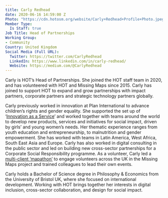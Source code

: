 ```yaml
---
title: Carly Redhead
date: 2020-06-16 14:59:00 Z
Photo: "https://cdn.hotosm.org/website/Carly+Redhead+Profile+Photo.jpeg"
Member Type:
  Is Staff: true
Job Title: Head of Partnerships
Working Group:
- Community
Country: United Kingdom
Social Media (Full URL):
  Twitter: https://twitter.com/CarlyRedhead
  LinkedIn: https://www.linkedin.com/in/carly-redhead/
  Website: https://medium.com/@CarlyRedhead
---
```


Carly is HOT’s Head of Partnerships. She joined the HOT staff team in 2020, and has volunteered with HOT and Missing Maps since 2015. Carly has joined to support HOT to expand and grow partnerships with impact partners, corporate partners and strategic technology partners globally. 

Carly previously worked in innovation at Plan International to advance children’s rights and gender equality. She supported the set up of ‘[Innovation as a Service](https://medium.com/innovationhub-planinternational/setting-up-innovation-as-a-service-within-a-large-international-ngo-153637b0d7c9)’ and worked together with teams around the world to develop new products, services and initiatives for social impact, driven by girls’ and young women’s needs. Her thematic experience ranges from youth education and entrepreneurship, to malnutrition and gender empowerment. She has worked with teams in Latin America, West Africa, South East Asia and Europe. Carly has also worked in digital consulting in the public sector and led on building new cross-sector partnerships for a Corporate Social Responsibility programme. As a volunteer, Carly led a [multi-client ‘mapathon’](https://www.linkedin.com/pulse/using-digital-put-over-48000-people-map-just-4-days-carly-redhead/) to engage volunteers across the UK in the Missing Maps project and trained colleagues to lead their own events.

Carly holds a Bachelor of Science degree in Philosophy & Economics from the University of Bristol UK, where she focused on international development. Working with HOT brings together her interests in digital inclusion, cross-sector collaboration, and design for social impact. 